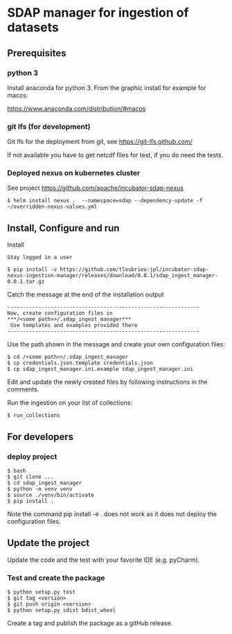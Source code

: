# SDAP manager for ingestion of datasets

## Prerequisites

### python 3

Install anaconda for python 3. From the graphic install for example for macos:

https://www.anaconda.com/distribution/#macos

### git lfs (for development)

Git lfs for the deployment from git, see https://git-lfs.github.com/

If not available you have to get netcdf files for test, if you do need the tests.

### Deployed nexus on kubernetes cluster

See project https://github.com/apache/incubator-sdap-nexus

    $ helm install nexus .  --namespace=sdap --dependency-update -f ~/overridden-nexus-values.yml 


## Install, Configure and run

Install

    Stay logged in a user

    $ pip install -v https://github.com/tloubrieu-jpl/incubator-sdap-nexus-ingestion-manager/releases/download/0.0.1/sdap_ingest_manager-0.0.1.tar.gz
                            
Catch the message at the end of the installation output

    --------------------------------------------------------------
    Now, create configuration files in
    ***/<some path>>/.sdap_ingest_manager***
     Use templates and examples provided there
    --------------------------------------------------------------

Use the path shown in the message and create your own configuration files:

    $ cd /<some path>>/.sdap_ingest_manager
    $ cp credentials.json.template credentials.json
    $ cp sdap_ingest_manager.ini.example sdap_ingest_manager.ini
    
Edit and update the newly created files by following instructions in the comments.

Run the ingestion on your list of collections:

    $ run_collections


## For developers

### deploy project

    $ bash
    $ git clone ...
    $ cd sdap_ingest_manager
    $ python -m venv venv
    $ source ./venv/bin/activate
    $ pip install .
    
Note the command pip install -e . does not work as it does not deploy the configuration files.

## Update the project

Update the code and the test with your favorite IDE (e.g. pyCharm).

### Test and create the package

    $ python setup.py test
    $ git tag <version>
    $ git push origin <version>
    $ python setup.py sdist bdist_wheel

Create a tag and publish the package as a gitHub release.





